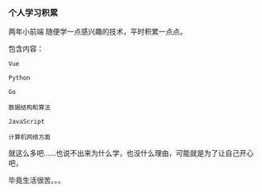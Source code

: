 ### 个人学习积累

两年小前端      随便学一点感兴趣的技术，平时积累一点点。

包含内容：

```
Vue
```

```
Python
```

```
Go
```

```
数据结构和算法
```

```
JavaScript
```

```
计算机网络方面
```

就这么多吧......也说不出来为什么学，也没什么理由，可能就是为了让自己开心吧，

毕竟生活很苦。。。

